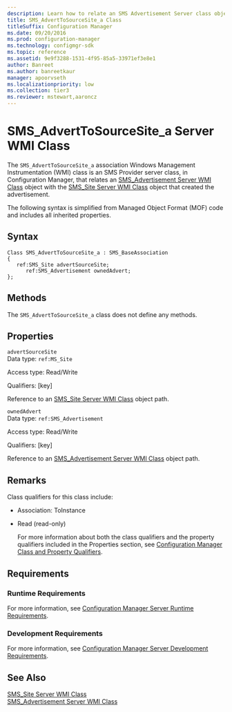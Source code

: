 ```yaml
---
description: Learn how to relate an SMS Advertisement Server class object with the SMS Site Server class object that created the advertisement.
title: SMS_AdvertToSourceSite_a Class
titleSuffix: Configuration Manager
ms.date: 09/20/2016
ms.prod: configuration-manager
ms.technology: configmgr-sdk
ms.topic: reference
ms.assetid: 9e9f3288-1531-4f95-85a5-33971ef3e8e1
author: Banreet
ms.author: banreetkaur
manager: apoorvseth
ms.localizationpriority: low
ms.collection: tier3
ms.reviewer: mstewart,aaroncz 
---
```

# SMS_AdvertToSourceSite_a Server WMI Class
The `SMS_AdvertToSourceSite_a` association Windows Management Instrumentation (WMI) class is an SMS Provider server class, in Configuration Manager, that relates an [SMS_Advertisement Server WMI Class](../../../../../develop/reference/core/servers/configure/sms_advertisement-server-wmi-class.md) object with the [SMS_Site Server WMI Class](../../../../../develop/reference/core/servers/configure/sms_site-server-wmi-class.md) object that created the advertisement.  

 The following syntax is simplified from Managed Object Format (MOF) code and includes all inherited properties.  

## Syntax  

```  
Class SMS_AdvertToSourceSite_a : SMS_BaseAssociation  
{  
   ref:SMS_Site advertSourceSite;  
      ref:SMS_Advertisement ownedAdvert;  
};  
```  

## Methods  
 The `SMS_AdvertToSourceSite_a` class does not define any methods.  

## Properties  
 `advertSourceSite`  
 Data type: `ref:MS_Site`  

 Access type: Read/Write  

 Qualifiers: [key]  

 Reference to an [SMS_Site Server WMI Class](../../../../../develop/reference/core/servers/configure/sms_site-server-wmi-class.md) object path.  

 `ownedAdvert`  
 Data type: `ref:SMS_Advertisement`  

 Access type: Read/Write  

 Qualifiers: [key]  

 Reference to an [SMS_Advertisement Server WMI Class](../../../../../develop/reference/core/servers/configure/sms_advertisement-server-wmi-class.md) object path.  

## Remarks  
 Class qualifiers for this class include:  

- Association: ToInstance  

- Read (read-only)  

  For more information about both the class qualifiers and the property qualifiers included in the Properties section, see [Configuration Manager Class and Property Qualifiers](../../../../../develop/reference/misc/class-and-property-qualifiers.md).  

## Requirements  

### Runtime Requirements  
 For more information, see [Configuration Manager Server Runtime Requirements](../../../../../develop/core/reqs/server-runtime-requirements.md).  

### Development Requirements  
 For more information, see [Configuration Manager Server Development Requirements](../../../../../develop/core/reqs/server-development-requirements.md).  

## See Also  
 [SMS_Site Server WMI Class](../../../../../develop/reference/core/servers/configure/sms_site-server-wmi-class.md)   
 [SMS_Advertisement Server WMI Class](../../../../../develop/reference/core/servers/configure/sms_advertisement-server-wmi-class.md)
